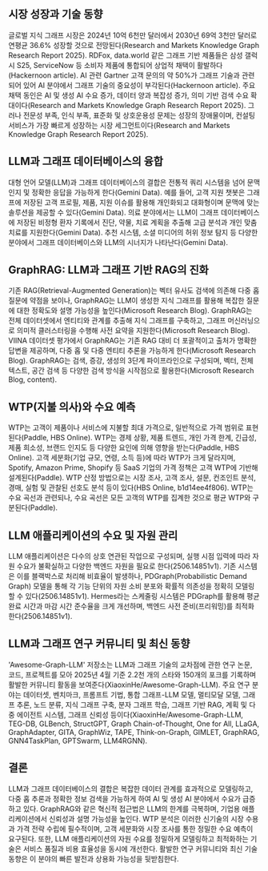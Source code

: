 ## 시장 성장과 기술 동향
글로벌 지식 그래프 시장은 2024년 10억 6천만 달러에서 2030년 69억 3천만 달러로 연평균 36.6% 성장할 것으로 전망된다(Research and Markets Knowledge Graph Research Report 2025). RDFox, data.world 같은 그래프 기반 제품들은 삼성 갤럭시 S25, ServiceNow 등 소비자 제품에 통합되어 상업적 채택이 활발하다(Hackernoon article). AI 관련 Gartner 고객 문의의 약 50%가 그래프 기술과 관련되어 있어 AI 분야에서 그래프 기술의 중요성이 부각된다(Hackernoon article). 주요 채택 동인은 AI 및 생성 AI 수요 증가, 데이터 양과 복잡성 증가, 의미 기반 검색 수요 확대이다(Research and Markets Knowledge Graph Research Report 2025). 그러나 전문성 부족, 인식 부족, 표준화 및 상호운용성 문제는 성장의 장애물이며, 컨설팅 서비스가 가장 빠르게 성장하는 시장 세그먼트이다(Research and Markets Knowledge Graph Research Report 2025).

## LLM과 그래프 데이터베이스의 융합
대형 언어 모델(LLM)과 그래프 데이터베이스의 결합은 전통적 쿼리 시스템을 넘어 문맥 인지 및 정확한 응답을 가능하게 한다(Gemini Data). 예를 들어, 고객 지원 챗봇은 그래프에 저장된 고객 프로필, 제품, 지원 이슈를 활용해 개인화되고 대화형이며 문맥에 맞는 솔루션을 제공할 수 있다(Gemini Data). 의료 분야에서는 LLM이 그래프 데이터베이스에 저장된 비정형 환자 기록에서 진단, 약물, 치료 계획을 추출해 고급 분석과 개인 맞춤 치료를 지원한다(Gemini Data). 추천 시스템, 소셜 미디어의 허위 정보 탐지 등 다양한 분야에서 그래프 데이터베이스와 LLM의 시너지가 나타난다(Gemini Data).

## GraphRAG: LLM과 그래프 기반 RAG의 진화
기존 RAG(Retrieval-Augmented Generation)는 벡터 유사도 검색에 의존해 다중 홉 질문에 약점을 보이나, GraphRAG는 LLM이 생성한 지식 그래프를 활용해 복잡한 질문에 대한 정확도와 설명 가능성을 높인다(Microsoft Research Blog). GraphRAG는 전체 데이터셋에서 엔티티와 관계를 추출해 지식 그래프를 구축하고, 그래프 머신러닝으로 의미적 클러스터링을 수행해 사전 요약을 지원한다(Microsoft Research Blog). VIINA 데이터셋 평가에서 GraphRAG는 기존 RAG 대비 더 포괄적이고 출처가 명확한 답변을 제공하며, 다중 홉 및 다중 엔티티 추론을 가능하게 한다(Microsoft Research Blog). GraphRAG는 검색, 증강, 생성의 3단계 파이프라인으로 구성되며, 벡터, 전체 텍스트, 공간 검색 등 다양한 검색 방식을 시작점으로 활용한다(Microsoft Research Blog, content).

## WTP(지불 의사)와 수요 예측
WTP는 고객이 제품이나 서비스에 지불할 최대 가격으로, 일반적으로 가격 범위로 표현된다(Paddle, HBS Online). WTP는 경제 상황, 제품 트렌드, 개인 가격 한계, 긴급성, 제품 희소성, 브랜드 인지도 등 다양한 요인에 의해 영향을 받는다(Paddle, HBS Online). 고객 세분화(기업 규모, 연령, 소득 등)에 따라 WTP가 크게 달라지며, Spotify, Amazon Prime, Shopify 등 SaaS 기업의 가격 정책은 고객 WTP에 기반해 설계된다(Paddle). WTP 산정 방법으로는 시장 조사, 고객 조사, 설문, 컨조인트 분석, 경매, 실험 및 관찰된 선호도 분석 등이 있다(HBS Online, b1d14ee4f806). WTP는 수요 곡선과 관련되나, 수요 곡선은 모든 고객의 WTP를 집계한 것으로 평균 WTP와 구분된다(Paddle).

## LLM 애플리케이션의 수요 및 자원 관리
LLM 애플리케이션은 다수의 상호 연관된 작업으로 구성되며, 실행 시점 입력에 따라 자원 수요가 불확실하고 다양한 백엔드 자원을 필요로 한다(2506.14851v1). 기존 시스템은 이를 블랙박스로 처리해 비효율이 발생하나, PDGraph(Probabilistic Demand Graph) 모델을 통해 각 기능 단위의 자원 소비 분포와 확률적 의존성을 정확히 모델링할 수 있다(2506.14851v1). Hermes라는 스케줄링 시스템은 PDGraph를 활용해 평균 완료 시간과 마감 시간 준수율을 크게 개선하며, 백엔드 사전 준비(프리워밍)를 최적화한다(2506.14851v1).

## LLM과 그래프 연구 커뮤니티 및 최신 동향
'Awesome-Graph-LLM' 저장소는 LLM과 그래프 기술의 교차점에 관한 연구 논문, 코드, 프로젝트를 모아 2025년 4월 기준 2.2천 개의 스타와 150개의 포크를 기록하며 활발한 커뮤니티 활동을 보여준다(XiaoxinHe/Awesome-Graph-LLM). 주요 연구 분야는 데이터셋, 벤치마크, 프롬프트 기법, 통합 그래프-LLM 모델, 멀티모달 모델, 그래프 추론, 노드 분류, 지식 그래프 구축, 분자 그래프 학습, 그래프 기반 RAG, 계획 및 다중 에이전트 시스템, 그래프 신뢰성 등이다(XiaoxinHe/Awesome-Graph-LLM, TEG-DB, GLBench, StructGPT, Graph Chain-of-Thought, One for All, LLaGA, GraphAdapter, GITA, GraphWiz, TAPE, Think-on-Graph, GIMLET, GraphRAG, GNN4TaskPlan, GPTSwarm, LLM4RGNN).

## 결론
LLM과 그래프 데이터베이스의 결합은 복잡한 데이터 관계를 효과적으로 모델링하고, 다중 홉 추론과 정확한 정보 검색을 가능하게 하여 AI 및 생성 AI 분야에서 수요가 급증하고 있다. GraphRAG와 같은 혁신적 접근법은 LLM의 한계를 극복하며, 기업용 애플리케이션에서 신뢰성과 설명 가능성을 높인다. WTP 분석은 이러한 신기술의 시장 수용과 가격 전략 수립에 필수적이며, 고객 세분화와 시장 조사를 통한 정밀한 수요 예측이 요구된다. 또한, LLM 애플리케이션의 자원 수요를 정밀하게 모델링하고 최적화하는 기술은 서비스 품질과 비용 효율성을 동시에 개선한다. 활발한 연구 커뮤니티와 최신 기술 동향은 이 분야의 빠른 발전과 상용화 가능성을 뒷받침한다.